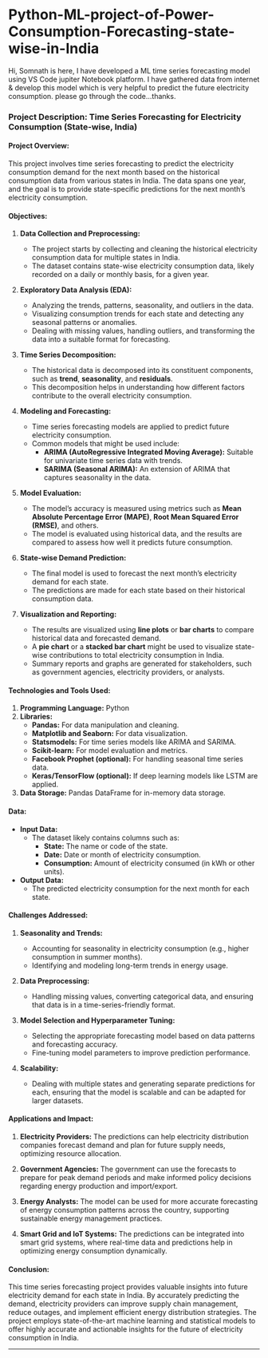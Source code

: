 # Python-ML-project-of-Power-Consumption-Forecasting-state-wise-in-India
Hi, Somnath is here, I have developed a ML time series forecasting model using VS Code jupiter Notebook platform. I have gathered data from internet &amp; develop this model which is very helpful to predict the future electricity consumption. please go through the code...thanks.


### **Project Description: Time Series Forecasting for Electricity Consumption (State-wise, India)**

#### **Project Overview:**
This project involves time series forecasting to predict the electricity consumption demand for the next month based on the historical consumption data from various states in India. The data spans one year, and the goal is to provide state-specific predictions for the next month’s electricity consumption.

#### **Objectives:**
1. **Data Collection and Preprocessing:** 
   - The project starts by collecting and cleaning the historical electricity consumption data for multiple states in India. 
   - The dataset contains state-wise electricity consumption data, likely recorded on a daily or monthly basis, for a given year.

2. **Exploratory Data Analysis (EDA):**
   - Analyzing the trends, patterns, seasonality, and outliers in the data.
   - Visualizing consumption trends for each state and detecting any seasonal patterns or anomalies.
   - Dealing with missing values, handling outliers, and transforming the data into a suitable format for forecasting.

3. **Time Series Decomposition:**
   - The historical data is decomposed into its constituent components, such as **trend**, **seasonality**, and **residuals**.
   - This decomposition helps in understanding how different factors contribute to the overall electricity consumption.

4. **Modeling and Forecasting:**
   - Time series forecasting models are applied to predict future electricity consumption. 
   - Common models that might be used include:
     - **ARIMA (AutoRegressive Integrated Moving Average):** Suitable for univariate time series data with trends.
     - **SARIMA (Seasonal ARIMA):** An extension of ARIMA that captures seasonality in the data.

5. **Model Evaluation:**
   - The model’s accuracy is measured using metrics such as **Mean Absolute Percentage Error (MAPE)**, **Root Mean Squared Error (RMSE)**, and others.
   - The model is evaluated using historical data, and the results are compared to assess how well it predicts future consumption.

6. **State-wise Demand Prediction:**
   - The final model is used to forecast the next month’s electricity demand for each state.
   - The predictions are made for each state based on their historical consumption data.

7. **Visualization and Reporting:**
   - The results are visualized using **line plots** or **bar charts** to compare historical data and forecasted demand.
   - A **pie chart** or a **stacked bar chart** might be used to visualize state-wise contributions to total electricity consumption in India.
   - Summary reports and graphs are generated for stakeholders, such as government agencies, electricity providers, or analysts.

#### **Technologies and Tools Used:**
1. **Programming Language:** Python
2. **Libraries:**
   - **Pandas:** For data manipulation and cleaning.
   - **Matplotlib and Seaborn:** For data visualization.
   - **Statsmodels:** For time series models like ARIMA and SARIMA.
   - **Scikit-learn:** For model evaluation and metrics.
   - **Facebook Prophet (optional):** For handling seasonal time series data.
   - **Keras/TensorFlow (optional):** If deep learning models like LSTM are applied.
3. **Data Storage:** Pandas DataFrame for in-memory data storage.

#### **Data:**
- **Input Data:** 
   - The dataset likely contains columns such as:
     - **State:** The name or code of the state.
     - **Date:** Date or month of electricity consumption.
     - **Consumption:** Amount of electricity consumed (in kWh or other units).
- **Output Data:**
   - The predicted electricity consumption for the next month for each state.

#### **Challenges Addressed:**
1. **Seasonality and Trends:**
   - Accounting for seasonality in electricity consumption (e.g., higher consumption in summer months).
   - Identifying and modeling long-term trends in energy usage.
   
2. **Data Preprocessing:** 
   - Handling missing values, converting categorical data, and ensuring that data is in a time-series-friendly format.
   
3. **Model Selection and Hyperparameter Tuning:**
   - Selecting the appropriate forecasting model based on data patterns and forecasting accuracy.
   - Fine-tuning model parameters to improve prediction performance.

4. **Scalability:**
   - Dealing with multiple states and generating separate predictions for each, ensuring that the model is scalable and can be adapted for larger datasets.

#### **Applications and Impact:**
1. **Electricity Providers:** The predictions can help electricity distribution companies forecast demand and plan for future supply needs, optimizing resource allocation.
   
2. **Government Agencies:** The government can use the forecasts to prepare for peak demand periods and make informed policy decisions regarding energy production and import/export.

3. **Energy Analysts:** The model can be used for more accurate forecasting of energy consumption patterns across the country, supporting sustainable energy management practices.

4. **Smart Grid and IoT Systems:** The predictions can be integrated into smart grid systems, where real-time data and predictions help in optimizing energy consumption dynamically.

#### **Conclusion:**
This time series forecasting project provides valuable insights into future electricity demand for each state in India. By accurately predicting the demand, electricity providers can improve supply chain management, reduce outages, and implement efficient energy distribution strategies. The project employs state-of-the-art machine learning and statistical models to offer highly accurate and actionable insights for the future of electricity consumption in India.

---
